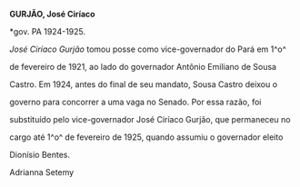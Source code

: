 **GURJÃO, José Ciríaco**



\*gov. PA 1924-1925.



*José Ciríaco Gurjão* tomou posse como vice-governador do Pará em 1^o^

de fevereiro de 1921, ao lado do governador Antônio Emiliano de Sousa

Castro. Em 1924, antes do final de seu mandato, Sousa Castro deixou o

governo para concorrer a uma vaga no Senado. Por essa razão, foi

substituído pelo vice-governador José Ciríaco Gurjão, que permaneceu no

cargo até 1^o^ de fevereiro de 1925, quando assumiu o governador eleito

Dionísio Bentes.



Adrianna Setemy




